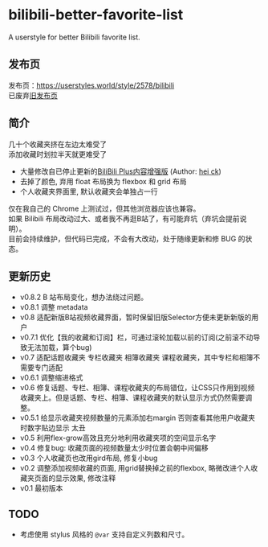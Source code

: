 # bilibili-better-favorite-list
A userstyle for better Bilibili favorite list.

## 发布页
发布页：https://userstyles.world/style/2578/bilibili \
已废弃[旧发布页](https://userstyles.org/styles/192674/bilibili)

## 简介
几十个收藏夹挤在左边太难受了 \
添加收藏时划拉半天就更难受了

* 大量修改自已停止更新的[BiliBili Plus内容增强版](https://userstyles.org/styles/161272/bilibili-plus) (Author: [hei ck](https://userstyles.org/users/402310))
* 去掉了颜色, 弃用 float 布局换为 flexbox 和 grid 布局
* 个人收藏夹界面里, 默认收藏夹会单独占一行

仅在我自己的 Chrome 上测试过，但其他浏览器应该也兼容。 \
如果 Bilibili 布局改动过大、或者我不再逛B站了，有可能弃坑（弃坑会提前说明）。 \
目前会持续维护，但代码已完成，不会有大改动，处于随缘更新和修 BUG 的状态。

## 更新历史
* v0.8.2 B 站布局变化，想办法绕过问题。
* v0.8.1 调整 metadata
* v0.8 适配新版B站视频收藏界面，暂时保留旧版Selector方便未更新新版的用户
* v0.7.1 优化【我的收藏和订阅】栏，可通过滚轮加载以前的订阅(之前滚不动导致无法加载，算个bug)
* v0.7 适配话题收藏夹 专栏收藏夹 相簿收藏夹 课程收藏夹，其中专栏和相簿不需要专门适配
* v0.6.1 调整缩进格式
* v0.6 修复话题、专栏、相簿、课程收藏夹的布局错位，让CSS只作用到视频收藏夹上。但是话题、专栏、相簿、课程收藏夹的默认显示方式仍然需要调整。
* v0.5.1 给显示收藏夹视频数量的元素添加右margin 否则查看其他用户收藏夹时数字贴边显示 太丑
* v0.5 利用flex-grow高效且充分地利用收藏夹项的空间显示名字
* v0.4 修复bug: 收藏页面的视频数量太少时位置会朝中间偏移
* v0.3 个人收藏页也改用gird布局, 修复小bug
* v0.2 调整添加视频收藏的页面, 用grid替换掉之前的flexbox, 略微改进个人收藏夹页面的显示效果, 修改注释
* v0.1 最初版本

## TODO
* 考虑使用 stylus 风格的 `@var` 支持自定义列数和尺寸。
